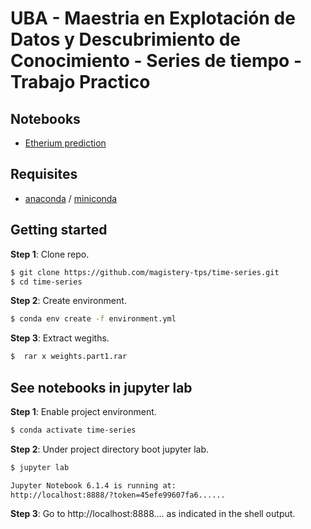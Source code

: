 # UBA - Maestria en Explotación de Datos y Descubrimiento de Conocimiento - Series de tiempo - Trabajo Practico

## Notebooks

* [Etherium prediction](https://github.com/magistery-tps/time-series/tree/master/notebooks/etherium_prediction.ipynb)

## Requisites

* [anaconda](https://www.anaconda.com/products/individual) / [miniconda](https://docs.conda.io/en/latest/miniconda.html)


## Getting started

**Step 1**: Clone repo.

```bash
$ git clone https://github.com/magistery-tps/time-series.git
$ cd time-series
```

**Step 2**: Create environment.

```bash
$ conda env create -f environment.yml
```

**Step 3**: Extract wegiths.

```bash
$  rar x weights.part1.rar
```

## See notebooks in jupyter lab

**Step 1**: Enable project environment.

```bash
$ conda activate time-series
```

**Step 2**: Under project directory boot jupyter lab.

```bash
$ jupyter lab

Jupyter Notebook 6.1.4 is running at:
http://localhost:8888/?token=45efe99607fa6......
```

**Step 3**: Go to http://localhost:8888.... as indicated in the shell output.

